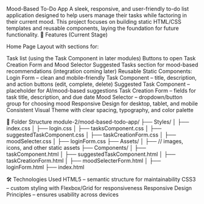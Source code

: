 Mood-Based To-Do App
A sleek, responsive, and user-friendly to-do list application designed to help users manage their tasks while factoring in their current mood. This project focuses on building static HTML/CSS templates and reusable components, laying the foundation for future functionality.
📌 Features (Current Stage)

Home Page Layout with sections for:

Task list (using the Task Component in later modules)
Buttons to open Task Creation Form and Mood Selector
Suggested Tasks section for mood-based recommendations (integration coming later)
Reusable Static Components:
Login Form – clean and mobile-friendly
Task Component – title, description, and action buttons (edit, complete, delete)
Suggested Task Component – placeholder for AI/mood-based suggestions
Task Creation Form – fields for task title, description, and due date
Mood Selector – dropdown/button group for choosing mood
Responsive Design for desktop, tablet, and mobile
Consistent Visual Theme with clear spacing, typography, and color palette


📂 Folder Structure
module-2/mood-based-todo-app/
├── Styles/
│   ├── index.css
│   ├── login.css
│   ├── tasksComponent.css
│   ├── suggestedTaskComponent.css
│   ├── taskCreationForm.css
│   ├── moodSelecter.css
│   ├── loginForm.css
├── Assets/
│   ├── // images, icons, and other static assets
├── Components/
│   ├── taskComponent.html
│   ├── suggestedTaskComponent.html
│   ├── taskCreationForm.html
│   ├── moodSelecterForm.html
│   ├── loginForm.html
├── index.html

🛠️ Technologies Used
HTML5 – semantic structure for maintainability
CSS3 – custom styling with Flexbox/Grid for responsiveness
Responsive Design Principles – ensures usability across devices
